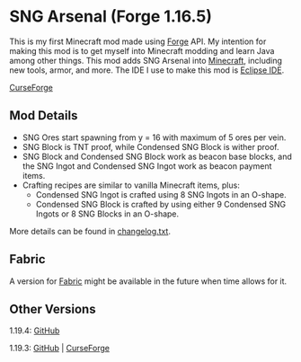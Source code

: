 # SNG Arsenal (Forge 1.16.5)

This is my first Minecraft mod made using [Forge](https://files.minecraftforge.net/) API. My intention for making this mod is to get myself into Minecraft modding and learn Java among other things. This mod adds SNG Arsenal into [Minecraft](https://www.minecraft.net/), including new tools, armor, and more. The IDE I use to make this mod is [Eclipse IDE](https://www.eclipse.org/downloads/).

[CurseForge](https://www.curseforge.com/minecraft/mc-mods/sng-arsenal)

## Mod Details
- SNG Ores start spawning from y = 16 with maximum of 5 ores per vein.
- SNG Block is TNT proof, while Condensed SNG Block is wither proof.
- SNG Block and Condensed SNG Block work as beacon base blocks, and the SNG Ingot and Condensed SNG Ingot work as beacon payment items.
- Crafting recipes are similar to vanilla Minecraft items, plus:
	- Condensed SNG Ingot is crafted using 8 SNG Ingots in an O-shape.
	- Condensed SNG Block is crafted by using either 9 Condensed SNG Ingots or 8 SNG Blocks in an O-shape.

More details can be found in [changelog.txt](https://github.com/StarSNG25/SNG-Arsenal/blob/1.16.5-forge/changelog.txt).

## Fabric
A version for [Fabric](https://fabricmc.net/) might be available in the future when time allows for it.

## Other Versions
1.19.4: [GitHub](https://github.com/StarSNG25/SNG-Arsenal/tree/1.19.4-forge)

1.19.3: [GitHub](https://github.com/StarSNG25/SNG-Arsenal/tree/1.19.3-forge) | [CurseForge](https://www.curseforge.com/minecraft/mc-mods/sng-arsenal/files/all?filter-game-version=2020709689%3A9550)
